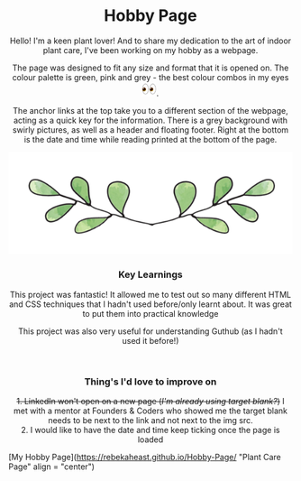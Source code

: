 <h1 align = "center">Hobby Page</h1> 


<p align = "center">Hello! I'm a keen plant lover! And to share my dedication to the art of indoor plant care, I've been working on my hobby as a webpage. </p>

<p align = "center">The page was designed to fit any size and format that it is opened on. The colour palette is green, pink and grey - the best colour combos in my eyes <img src="picture/eyes_1f440.png" width="25" height="25">.</p>

<p align = "center">The anchor links at the top take you to a different section of the webpage, acting as a quick key for the information. There is a grey background with swirly pictures, as well as a header and floating footer. Right at the bottom is the date and time while reading printed at the bottom of the page.</p>

<p align = "center"><img src="picture/divide.png" width="600"></p>

<h3 align = "center"><b>Key Learnings</h3></b>
<p align = "center">This project was fantastic! It allowed me to test out so many different HTML and CSS techniques that I hadn't used before/only learnt about. It was great to put them into practical knowledge</p>

<p align = "center">This project was also very useful for understanding Guthub (as I hadn't used it before!)</p><br>

<h3 align = "center"><b>Thing's I'd love to improve on</h3></b>
<p align = "center"><del> 1. LinkedIn won't open on a new page (<em>I'm already using target blank?</em>)</del> I met with a mentor at Founders & Coders who showed me the target blank needs to be next to the link and not next to the img src. <br>
2. I would like to have the date and time keep ticking once the page is loaded</p>


[My Hobby Page](https://rebekaheast.github.io/Hobby-Page/ "Plant Care Page" align = "center")

